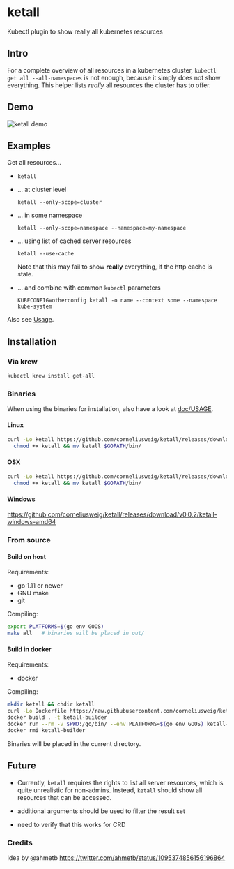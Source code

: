 <!--
Need a real "get-all" command
https://github.com/kubernetes/kubectl/issues/527#issue-355158795
-->

# ketall
Kubectl plugin to show really all kubernetes resources

## Intro
For a complete overview of all resources in a kubernetes cluster, `kubectl get all --all-namespaces` is not enough, because it simply does not show everything.
This helper lists _really_ all resources the cluster has to offer.

## Demo
![ketall demo](doc/demo.gif "ketall demo")

## Examples
Get all resources...
- ```
  ketall
  ```

- ... at cluster level
  ```
  ketall --only-scope=cluster
  ```

- ... in some namespace
  ```
  ketall --only-scope=namespace --namespace=my-namespace
  ```

- ... using list of cached server resources
  ```
  ketall --use-cache
  ```
  Note that this may fail to show __really__ everything, if the http cache is stale.

- ... and combine with common `kubectl` parameters
  ```
  KUBECONFIG=otherconfig ketall -o name --context some --namespace kube-system
  ```

Also see [Usage](doc/USAGE.md).

## Installation

### Via krew
```bash
kubectl krew install get-all
```

### Binaries
When using the binaries for installation, also have a look at [doc/USAGE](doc/USAGE.md).

#### Linux
```bash
curl -Lo ketall https://github.com/corneliusweig/ketall/releases/download/v0.0.2/ketall-linux-amd64 &&
  chmod +x ketall && mv ketall $GOPATH/bin/
```

#### OSX
```bash
curl -Lo ketall https://github.com/corneliusweig/ketall/releases/download/v0.0.2/ketall-darwin-amd64 &&
  chmod +x ketall && mv ketall $GOPATH/bin/
```

#### Windows
[https://github.com/corneliusweig/ketall/releases/download/v0.0.2/ketall-windows-amd64 ](https://github.com/corneliusweig/ketall/releases/download/v0.0.2/ketall-windows-amd64 )

### From source

#### Build on host

Requirements:
 - go 1.11 or newer
 - GNU make
 - git

Compiling:
```bash
export PLATFORMS=$(go env GOOS)
make all   # binaries will be placed in out/
```

#### Build in docker
Requirements:
 - docker

Compiling:
```bash
mkdir ketall && chdir ketall
curl -Lo Dockerfile https://raw.githubusercontent.com/corneliusweig/ketall/master/Dockerfile
docker build . -t ketall-builder
docker run --rm -v $PWD:/go/bin/ --env PLATFORMS=$(go env GOOS) ketall-builder
docker rmi ketall-builder
```
Binaries will be placed in the current directory.

## Future
- Currently, `ketall` requires the rights to list all server resources, which is quite unrealistic for non-admins.
Instead, `ketall` should show all resources that can be accessed.

- additional arguments should be used to filter the result set

- need to verify that this works for CRD

### Credits
Idea by @ahmetb https://twitter.com/ahmetb/status/1095374856156196864
